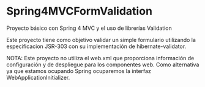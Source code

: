 # Spring4MVCFormValidation
Proyecto básico con Spring 4 MVC y el uso de librerías Validation

Este proyecto tiene como objetivo validar un simple formulario utilizando la especificacion JSR-303 con su implementación de hibernate-validator.

NOTA: Este proyecto no utiliza el web.xml que proporciona información de configuración y de despliegue para los componentes web. Como alternativa ya que estamos ocupando Spring ocuparemos la interfaz WebApplicationInitializer.
